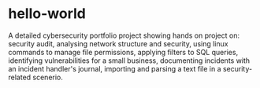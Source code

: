# hello-world
A detailed cybersecurity portfolio project showing hands on project on:
security audit,
analysing network structure and security,
using linux commands to manage file permissions,
applying filters to SQL queries, 
identifying vulnerabilities for a small business,
documenting incidents with an incident handler's journal,
importing and parsing a text file in a security-related scenerio.
